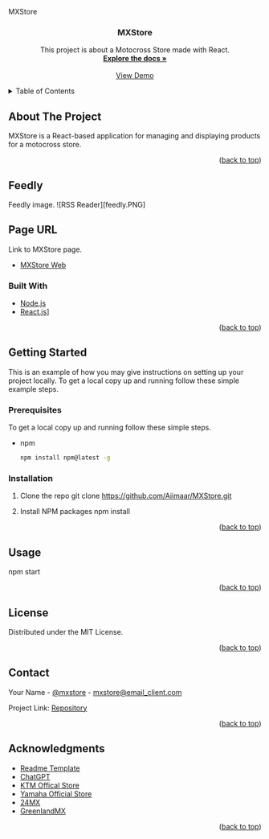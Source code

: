 <!-- Improved compatibility of back to top link: See: https://github.com/othneildrew/Best-README-Template/pull/73 -->
<a name="readme-top">MXStore</a>
<!--
*** Thanks for checking out the Best-README-Template. If you have a suggestion
*** that would make this better, please fork the repo and create a pull request
*** or simply open an issue with the tag "enhancement".
*** Don't forget to give the project a star!
*** Thanks again! Now go create something AMAZING! :D
-->



<!-- PROJECT SHIELDS -->
<!--
*** I'm using markdown "reference style" links for readability.
*** Reference links are enclosed in brackets [ ] instead of parentheses ( ).
*** See the bottom of this document for the declaration of the reference variables
*** for contributors-url, forks-url, etc. This is an optional, concise syntax you may use.
*** https://www.markdownguide.org/basic-syntax/#reference-style-links
-->

<h3 align="center">MXStore</h3>

  <p align="center">
    This project is about a Motocross Store made with React.
    <br />
    <a href="[https://github.com/github_username/repo_name](https://github.com/Aiimaar/MXStore)"><strong>Explore the docs »</strong></a>
    <br />
    <br />
    <a href="[https://github.com/github_username/repo_name](https://github.com/Aiimaar/MXStore)">View Demo</a>
</div>



<!-- TABLE OF CONTENTS -->
<details>
  <summary>Table of Contents</summary>
  <ol>
    <li>
      <a href="#about-the-project">Motocross Store</a>
      <ul>
        <li><a href="#built-with">Built With React</a></li>
      </ul>
    </li>
    <li>
      <a href="#getting-started">Getting Started</a>
      <ul>
        <li><a href="#prerequisites">Prerequisites</a></li>
        <li><a href="#installation">Installation</a></li>
      </ul>
    </li>
    <li><a href="#usage">Usage</a></li>
    <li><a href="#roadmap">Roadmap</a></li>
    <li><a href="#contributing">Contributing</a></li>
    <li><a href="#license">License</a></li>
    <li><a href="#contact">Contact</a></li>
    <li><a href="#acknowledgments">Acknowledgments</a></li>
  </ol>
</details>



<!-- ABOUT THE PROJECT -->
## About The Project

MXStore is a React-based application for managing and displaying products for a motocross store.
<p align="right">(<a href="#readme-top">back to top</a>)</p>


## Feedly
Feedly image.
![RSS Reader][feedly.PNG]

## Page URL
Link to MXStore page.
- [MXStore Web](https://mxstore-lnd.web.app/)


### Built With

* [Node.js](https://nodejs.org/en)
* [React.js](https://es.react.dev/)]

<p align="right">(<a href="#readme-top">back to top</a>)</p>



<!-- GETTING STARTED -->
## Getting Started

This is an example of how you may give instructions on setting up your project locally.
To get a local copy up and running follow these simple example steps.

### Prerequisites

To get a local copy up and running follow these simple steps.
* npm
  ```sh
  npm install npm@latest -g
  ```

### Installation
1. Clone the repo
  git clone https://github.com/Aiimaar/MXStore.git

2. Install NPM packages
   npm install

<p align="right">(<a href="#readme-top">back to top</a>)</p>



<!-- USAGE EXAMPLES -->
## Usage
npm start

<p align="right">(<a href="#readme-top">back to top</a>)</p>


<!-- LICENSE -->
## License

Distributed under the MIT License.

<p align="right">(<a href="#readme-top">back to top</a>)</p>



<!-- CONTACT -->
## Contact

Your Name - [@mxstore](https://twitter.com/MXStore) - mxstore@email_client.com

Project Link: [Repository]([https://github.com/github_username/repo_name](https://github.com/Aiimaar/MXStore))

<p align="right">(<a href="#readme-top">back to top</a>)</p>



<!-- ACKNOWLEDGMENTS -->
## Acknowledgments

* [Readme Template](Best-README-Template)
* [ChatGPT](https://chat.openai.com/)
* [KTM Offical Store](https://ktm.com)
* [Yamaha Official Store](https://yamaha.com)
* [24MX](https://24mx.es)
* [GreenlandMX](https://greenlandmx.es)

<p align="right">(<a href="#readme-top">back to top</a>)</p>